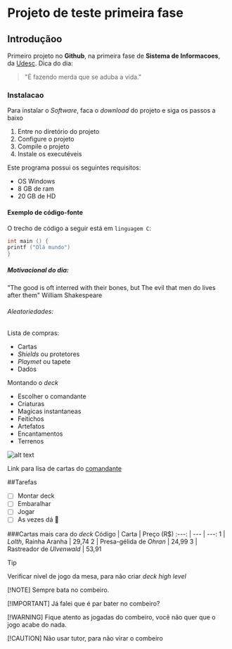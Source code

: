 # Projeto de teste primeira fase
## Introduçãoo
Primeiro projeto no **Github**, na primeira fase de **Sistema de Informacoes**, da [Udesc](https://www.udesc.br/).
Dica do dia:
> "É fazendo merda que se aduba a vida."
### Instalacao
Para instalar o *Software*, faca o *download* do projeto e siga os passos a baixo
1. Entre no diretório do projeto
2. Configure o projeto
3. Compile o projeto
4. Instale os executéveis
   
Este programa possui os seguintes requisitos:
- OS Windows
- 8 GB de ram
- 20 GB de HD
#### Exemplo de código-fonte
O trecho de código a seguir está em `linguagem C`:
```C
int main () {
printf ("Olá mundo")
}
```

##### Motivacional do dia:
"The good is oft interred with their bones, but The evil that men do lives after them"
William Shakespeare

###### Aleatoriedades:
Lista de compras:
- Cartas
- *Shields* ou protetores
- *Playmet* ou tapete
- Dados

Montando o *deck*
- Escolher o comandante
- Criaturas
- Magicas instantaneas
- Feitichos
- Artefatos
- Encantamentos
- Terrenos

![alt text](https://gatherer.wizards.com/Handlers/Image.ashx?multiverseid=618626&type=card "comandante")

Link para lisa de cartas do [comandante](https://moxfield.com/decks/1_oQG5qoOkqXsuzMS6X6AQ) 

##Tarefas
- [  ] Montar deck
- [  ] Embaralhar
- [  ] Jogar
- [  ] As vezes dá :shit:

###Cartas mais cara do *deck*
Código | Carta | Preço (R$)
:---: | --- | ---:
1 | *Lolth*, Rainha Aranha | 29,74
2 | Presa-gélida de *Ohran* | 24,99
3 | Rastreador de *Ulvenwald* | 53,91

> [!TIP]
> Verificar nivel de jogo da mesa, para não criar *deck high level*
> 
> [!NOTE]
> Sempre bata no combeiro.
> 
> [!IMPORTANT]
> Já falei que é par bater no combeiro?
> 
> [!WARNING]
> Fique atento as jogadas do combeiro, você não quer que o jogo acabe do nada.
> 
> [!CAUTION]
> Não usar tutor, para não virar o combeiro
